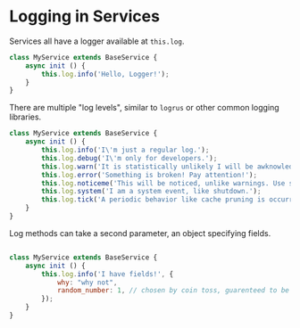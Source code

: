 # Logging in Services

Services all have a logger available at `this.log`.

```javascript
class MyService extends BaseService {
    async init () {
        this.log.info('Hello, Logger!');
    }
}
```

There are multiple "log levels", similar to `logrus` or other common logging
libraries.

```javascript
class MyService extends BaseService {
    async init () {
        this.log.info('I\'m just a regular log.');
        this.log.debug('I\'m only for developers.');
        this.log.warn('It is statistically unlikely I will be awknowledged.');
        this.log.error('Something is broken! Pay attention!');
        this.log.noticeme('This will be noticed, unlike warnings. Use sparingly.');
        this.log.system('I am a system event, like shutdown.');
        this.log.tick('A periodic behavior like cache pruning is occurring.');
    }
}
```

Log methods can take a second parameter, an object specifying fields.

```javascript

class MyService extends BaseService {
    async init () {
        this.log.info('I have fields!', {
            why: "why not",
            random_number: 1, // chosen by coin toss, guarenteed to be random
        });
    }
}
```
